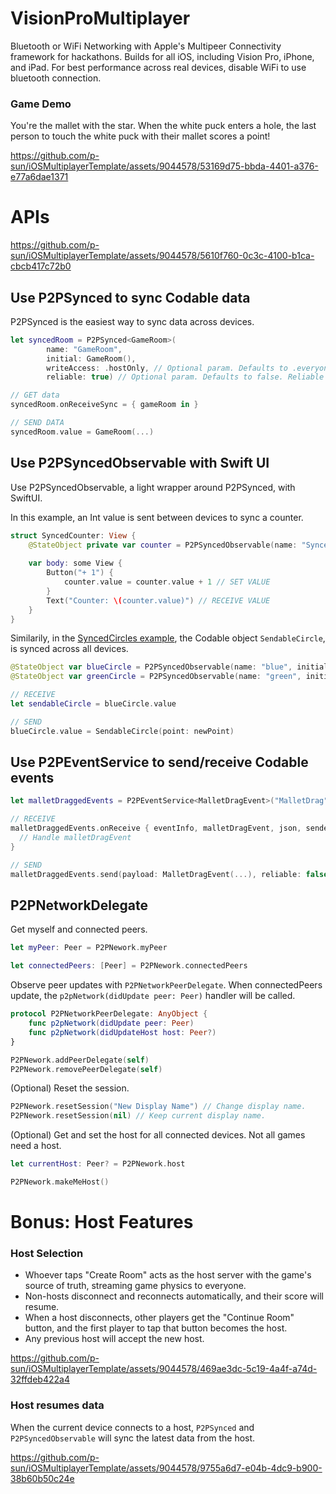 # VisionProMultiplayer
Bluetooth or WiFi Networking with Apple's Multipeer Connectivity framework for hackathons. 
Builds for all iOS, including Vision Pro, iPhone, and iPad. For best performance across real devices, disable WiFi to use bluetooth connection.

### Game Demo
You're the mallet with the star. When the white puck enters a hole, the last person to touch the white puck with their mallet scores a point!

https://github.com/p-sun/iOSMultiplayerTemplate/assets/9044578/53169d75-bbda-4401-a376-e77a6dae1371

# APIs

https://github.com/p-sun/iOSMultiplayerTemplate/assets/9044578/5610f760-0c3c-4100-b1ca-cbcb417c72b0

## Use P2PSynced to sync Codable data
P2PSynced is the easiest way to sync data across devices.
```swift
let syncedRoom = P2PSynced<GameRoom>(
        name: "GameRoom",
        initial: GameRoom(),
        writeAccess: .hostOnly, // Optional param. Defaults to .everyone has write access. If using .hostOnly, set host with `P2PNetwork.makeMeHost()`.
        reliable: true) // Optional param. Defaults to false. Reliable sending is slower but preserves order and doesn't drop messages.

// GET data
syncedRoom.onReceiveSync = { gameRoom in }

// SEND DATA
syncedRoom.value = GameRoom(...) 
```

## Use P2PSyncedObservable with Swift UI
Use P2PSyncedObservable, a light wrapper around P2PSynced, with SwiftUI.

In this example, an Int value is sent between devices to sync a counter.
```swift
struct SyncedCounter: View {
    @StateObject private var counter = P2PSyncedObservable(name: "SyncedCounter", initial: 1)
    
    var body: some View {
        Button("+ 1") {
            counter.value = counter.value + 1 // SET VALUE
        }
        Text("Counter: \(counter.value)") // RECEIVE VALUE
    }
}
```

Similarily, in the [SyncedCircles example](https://github.com/p-sun/iOSMultiplayerTemplate/blob/main/P2PKitDemo/P2PKitDemo/DemoViews/SyncedCircles.swift), the Codable object `SendableCircle`, is synced across all devices.

```swift
@StateObject var blueCircle = P2PSyncedObservable(name: "blue", initial: SendableCircle(point: CGPoint(x: 300, y: -26)))
@StateObject var greenCircle = P2PSyncedObservable(name: "green", initial: SendableCircle(point: CGPoint(x: 260, y: -10)))

// RECEIVE
let sendableCircle = blueCircle.value

// SEND
blueCircle.value = SendableCircle(point: newPoint)
```

## Use P2PEventService to send/receive Codable events

```swift
let malletDraggedEvents = P2PEventService<MalletDragEvent>("MalletDrag")

// RECEIVE
malletDraggedEvents.onReceive { eventInfo, malletDragEvent, json, sender in
  // Handle malletDragEvent
}

// SEND
malletDraggedEvents.send(payload: MalletDragEvent(...), reliable: false)
```

## P2PNetworkDelegate
Get myself and connected peers.
```swift
let myPeer: Peer = P2PNework.myPeer
```
```swift
let connectedPeers: [Peer] = P2PNework.connectedPeers
```

Observe peer updates with `P2PNetworkPeerDelegate`. When connectedPeers update, the `p2pNetwork(didUpdate peer: Peer)` handler will be called.
```swift
protocol P2PNetworkPeerDelegate: AnyObject {
    func p2pNetwork(didUpdate peer: Peer)
    func p2pNetwork(didUpdateHost host: Peer?)
}
```
```swift
P2PNework.addPeerDelegate(self)
P2PNework.removePeerDelegate(self)

```

(Optional) Reset the session.
```swift
P2PNework.resetSession("New Display Name") // Change display name.
P2PNework.resetSession(nil) // Keep current display name.
```

(Optional) Get and set the host for all connected devices. Not all games need a host.
```swift
let currentHost: Peer? = P2PNework.host
```

```swift
P2PNework.makeMeHost()
```

# Bonus: Host Features
### Host Selection
* Whoever taps "Create Room" acts as the host server with the game's source of truth, streaming game physics to everyone.
* Non-hosts disconnect and reconnects automatically, and their score will resume.
* When a host disconnects, other players get the "Continue Room" button, and the first player to tap that button becomes the host.
* Any previous host will accept the new host.
  
https://github.com/p-sun/iOSMultiplayerTemplate/assets/9044578/469ae3dc-5c19-4a4f-a74d-32ffdeb422a4

### Host resumes data

When the current device connects to a host, `P2PSynced` and `P2PSyncedObservable` will sync the latest data from the host.

https://github.com/p-sun/iOSMultiplayerTemplate/assets/9044578/9755a6d7-e04b-4dc9-b900-38b60b50c24e
